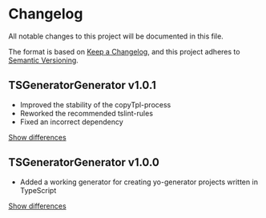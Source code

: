 # Changelog
All notable changes to this project will be documented in this file.

The format is based on [Keep a Changelog](https://keepachangelog.com/en/1.0.0/),
and this project adheres to [Semantic Versioning](https://semver.org/spec/v2.0.0.html).

## TSGeneratorGenerator v1.0.1
  - Improved the stability of the copyTpl-process
  - Reworked the recommended tslint-rules
  - Fixed an incorrect dependency

[Show differences][v1.0.1]

## TSGeneratorGenerator v1.0.0
  - Added a working generator for creating yo-generator projects written in TypeScript

[Show differences][v1.0.0]

<!--- References -->
[v1.0.0]: https://github.com/manuth/TSGeneratorGenerator/compare/e6fdb5a...v1.0.0
[v1.0.1]: https://github.com/manuth/TSGeneratorGenerator/compare/v1.0.0...v1.0.1